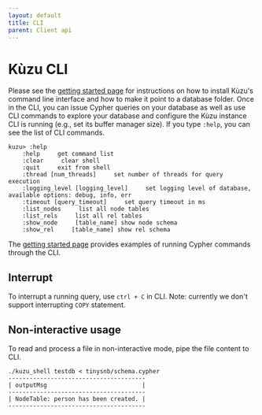 ```yaml
---
layout: default
title: CLI
parent: Client api
---
```


# Kùzu CLI

Please see the [getting started page](../getting-started/introduction-examples.md#cli) for instructions on how
to install Kùzu's command line interface and how to make it point to a database folder.
Once in the CLI, you can issue Cypher queries on your database as well as use CLI
commands to explore your database and configure the Kùzu instance CLI is running (e.g., set
its buffer manager size). If you type `:help`, you can see the list of CLI commands.

```
kuzu> :help
    :help     get command list
    :clear     clear shell
    :quit     exit from shell
    :thread [num_threads]     set number of threads for query execution
    :logging_level [logging_level]     set logging level of database, available options: debug, info, err
    :timeout [query_timeout]     set query timeout in ms
    :list_nodes     list all node tables
    :list_rels     list all rel tables
    :show_node     [table_name] show node schema
    :show_rel     [table_name] show rel schema
```
The [getting started page](../getting-started/introduction-examples.md#cli) provides examples of running
Cypher commands through the CLI. 

## Interrupt
To interrupt a running query, use `ctrl + C` in CLI. Note: currently we don't support interrupting `COPY` statement.

## Non-interactive usage
To read and process a file in non-interactive mode, pipe the file content to CLI.
```
./kuzu_shell testdb < tinysnb/schema.cypher
---------------------------------------
| outputMsg                           |
---------------------------------------
| NodeTable: person has been created. |
---------------------------------------

``` 
